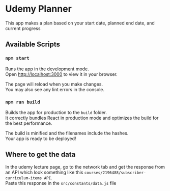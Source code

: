 # Udemy Planner
This app makes a plan based on your start date, planned end date, and current progress

## Available Scripts
### `npm start`

Runs the app in the development mode.\
Open [http://localhost:3000](http://localhost:3000) to view it in your browser.

The page will reload when you make changes.\
You may also see any lint errors in the console.

### `npm run build`

Builds the app for production to the `build` folder.\
It correctly bundles React in production mode and optimizes the build for the best performance.

The build is minified and the filenames include the hashes.\
Your app is ready to be deployed!

## Where to get the data

In the udemy lecture page, go to the network tab and get the response from an API which look something like this `courses/2196488/subscriber-curriculum-items API`.\
Paste this response in the `src/constants/data.js` file